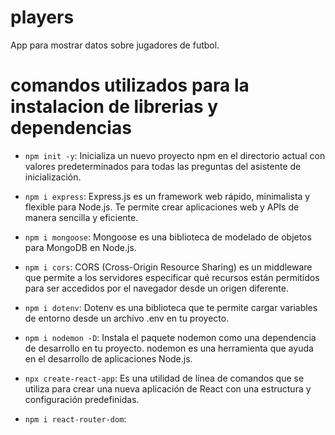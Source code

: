 # players

App para mostrar datos sobre jugadores de futbol.

# comandos utilizados para la instalacion de librerias y dependencias

- `npm init -y`: Inicializa un nuevo proyecto npm en el directorio actual con valores predeterminados para todas las preguntas del asistente de inicialización.

- `npm i express`: Express.js es un framework web rápido, minimalista y flexible para Node.js. Te permite crear aplicaciones web y APIs de manera sencilla y eficiente.

- `npm i mongoose`: Mongoose es una biblioteca de modelado de objetos para MongoDB en Node.js.

- `npm i cors`: CORS (Cross-Origin Resource Sharing) es un middleware que permite a los servidores especificar qué recursos están permitidos para ser accedidos por el navegador desde un origen diferente.

- `npm i dotenv`: Dotenv es una biblioteca que te permite cargar variables de entorno desde un archivo .env en tu proyecto.

- `npm i nodemon -D`: Instala el paquete nodemon como una dependencia de desarrollo en tu proyecto. nodemon es una herramienta que ayuda en el desarrollo de aplicaciones Node.js.

- `npx create-react-app`: Es una utilidad de línea de comandos que se utiliza para crear una nueva aplicación de React con una estructura y configuración predefinidas.

- `npm i react-router-dom`:
